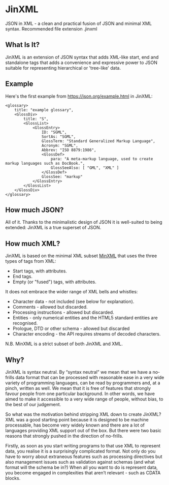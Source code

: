 # JinXML

JSON in XML - a clean and practical fusion of JSON and minimal XML syntax. Recommended file extension .jinxml

## What Is It?

JinXML is an extension of JSON syntax that adds XML-like start, end and standalone tags that adds a convenience and expressive power to JSON suitable for representing hierarchical or 'tree-like' data. 

## Example

Here's the first example from https://json.org/example.html in JinXML:

```
<glossary>
    title: "example glossary",
    <GlossDiv>
        title: "S",
        <GlossList>
            <GlossEntry>
                ID: "SGML",
                SortAs: "SGML",
                GlossTerm: "Standard Generalized Markup Language",
                Acronym: "SGML",
                Abbrev: "ISO 8879:1986",
                <GlossDef>
                    para: "A meta-markup language, used to create markup languages such as DocBook.",
                    GlossSeeAlso: [ "GML", "XML" ]
                </GlossDef>
                GlossSee: "markup"
            </GlossEntry>
        </GlossList>
    </GlossDiv>
</glossary>
```



## How much JSON?

All of it. Thanks to the minimalistic design of JSON it is well-suited to being extended: JinXML is a true superset of JSON.

## How much XML?

JinXML is based on the minimal XML subset [MinXML](https://github.com/sfkleach/MinXML) that uses the three types of tags from XML:

* Start tags, with attributes.
* End tags.
* Empty (or "fused") tags, with attributes.

It does not embrace the wider range of XML bells and whistles:

* Character data - not included (see below for explanation).
* Comments - allowed but discarded.
* Processing instructions - allowed but discarded.
* Entities - only numerical entities and the HTML5 standard entities are recognised.
* Prologue, DTD or other schema - allowed but discarded
* Character encoding - the API requires streams of decoded characters.

N.B. MinXML is a strict subset of both JinXML and XML.

## Why?

JinXML is syntax neutral. By “syntax neutral” we mean that we have a no-frills data format that can be processed with reasonable ease in a very wide variety of programming languages, can be read by programmers and, at a pinch, written as well. We mean that it is free of features that strongly favour people from one particular background. In other words, we have aimed to make it accessible to a very wide range of people, without bias, to the best of our judgement.

So what was the motivation behind stripping XML down to create JinXML? XML was a good starting point because it is designed to be machine processable, has become very widely known and there are a lot of languages providing XML support out of the box. But there were two basic reasons that strongly pushed in the direction of no-frills.

Firstly, as soon as you start writing programs to that use XML to represent data, you realise it is a surprisingly complicated format. Not only do you have to worry about extraneous features such as processing directives but also management issues such as validation against schemas (and what format will the schema be in?) When all you want to do is represent data, you become engaged in complexities that aren’t relevant - such as CDATA blocks.
